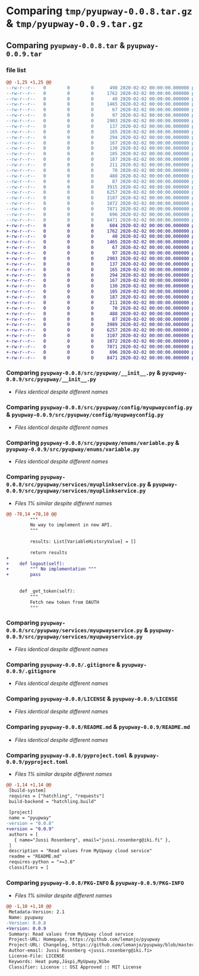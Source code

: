 # Comparing `tmp/pyupway-0.0.8.tar.gz` & `tmp/pyupway-0.0.9.tar.gz`

## Comparing `pyupway-0.0.8.tar` & `pyupway-0.0.9.tar`

### file list

```diff
@@ -1,25 +1,25 @@
--rw-r--r--   0        0        0      498 2020-02-02 00:00:00.000000 pyupway-0.0.8/changelog.md
--rw-r--r--   0        0        0     1762 2020-02-02 00:00:00.000000 pyupway-0.0.8/src/pyupway/__init__.py
--rw-r--r--   0        0        0       40 2020-02-02 00:00:00.000000 pyupway-0.0.8/src/pyupway/config/__init__.py
--rw-r--r--   0        0        0     1465 2020-02-02 00:00:00.000000 pyupway-0.0.8/src/pyupway/config/myupwayconfig.py
--rw-r--r--   0        0        0       67 2020-02-02 00:00:00.000000 pyupway-0.0.8/src/pyupway/enums/__init__.py
--rw-r--r--   0        0        0       97 2020-02-02 00:00:00.000000 pyupway-0.0.8/src/pyupway/enums/dataservice.py
--rw-r--r--   0        0        0     2903 2020-02-02 00:00:00.000000 pyupway-0.0.8/src/pyupway/enums/variable.py
--rw-r--r--   0        0        0      137 2020-02-02 00:00:00.000000 pyupway-0.0.8/src/pyupway/exceptions/__init__.py
--rw-r--r--   0        0        0      165 2020-02-02 00:00:00.000000 pyupway-0.0.8/src/pyupway/exceptions/configurationerror.py
--rw-r--r--   0        0        0      294 2020-02-02 00:00:00.000000 pyupway-0.0.8/src/pyupway/exceptions/loginerror.py
--rw-r--r--   0        0        0      167 2020-02-02 00:00:00.000000 pyupway-0.0.8/src/pyupway/exceptions/responseerror.py
--rw-r--r--   0        0        0      130 2020-02-02 00:00:00.000000 pyupway-0.0.8/src/pyupway/models/__init__.py
--rw-r--r--   0        0        0      105 2020-02-02 00:00:00.000000 pyupway-0.0.8/src/pyupway/models/valuemodel.py
--rw-r--r--   0        0        0      187 2020-02-02 00:00:00.000000 pyupway-0.0.8/src/pyupway/models/variablehistoryvalue.py
--rw-r--r--   0        0        0      211 2020-02-02 00:00:00.000000 pyupway-0.0.8/src/pyupway/models/variablevalue.py
--rw-r--r--   0        0        0       70 2020-02-02 00:00:00.000000 pyupway-0.0.8/src/pyupway/responses/__init__.py
--rw-r--r--   0        0        0      488 2020-02-02 00:00:00.000000 pyupway-0.0.8/src/pyupway/responses/myupwayresponses.py
--rw-r--r--   0        0        0       87 2020-02-02 00:00:00.000000 pyupway-0.0.8/src/pyupway/services/__init__.py
--rw-r--r--   0        0        0     3915 2020-02-02 00:00:00.000000 pyupway-0.0.8/src/pyupway/services/myuplinkservice.py
--rw-r--r--   0        0        0     6257 2020-02-02 00:00:00.000000 pyupway-0.0.8/src/pyupway/services/myupwayservice.py
--rw-r--r--   0        0        0     3107 2020-02-02 00:00:00.000000 pyupway-0.0.8/.gitignore
--rw-r--r--   0        0        0     1072 2020-02-02 00:00:00.000000 pyupway-0.0.8/LICENSE
--rw-r--r--   0        0        0     7871 2020-02-02 00:00:00.000000 pyupway-0.0.8/README.md
--rw-r--r--   0        0        0      696 2020-02-02 00:00:00.000000 pyupway-0.0.8/pyproject.toml
--rw-r--r--   0        0        0     8471 2020-02-02 00:00:00.000000 pyupway-0.0.8/PKG-INFO
+-rw-r--r--   0        0        0      604 2020-02-02 00:00:00.000000 pyupway-0.0.9/changelog.md
+-rw-r--r--   0        0        0     1762 2020-02-02 00:00:00.000000 pyupway-0.0.9/src/pyupway/__init__.py
+-rw-r--r--   0        0        0       40 2020-02-02 00:00:00.000000 pyupway-0.0.9/src/pyupway/config/__init__.py
+-rw-r--r--   0        0        0     1465 2020-02-02 00:00:00.000000 pyupway-0.0.9/src/pyupway/config/myupwayconfig.py
+-rw-r--r--   0        0        0       67 2020-02-02 00:00:00.000000 pyupway-0.0.9/src/pyupway/enums/__init__.py
+-rw-r--r--   0        0        0       97 2020-02-02 00:00:00.000000 pyupway-0.0.9/src/pyupway/enums/dataservice.py
+-rw-r--r--   0        0        0     2903 2020-02-02 00:00:00.000000 pyupway-0.0.9/src/pyupway/enums/variable.py
+-rw-r--r--   0        0        0      137 2020-02-02 00:00:00.000000 pyupway-0.0.9/src/pyupway/exceptions/__init__.py
+-rw-r--r--   0        0        0      165 2020-02-02 00:00:00.000000 pyupway-0.0.9/src/pyupway/exceptions/configurationerror.py
+-rw-r--r--   0        0        0      294 2020-02-02 00:00:00.000000 pyupway-0.0.9/src/pyupway/exceptions/loginerror.py
+-rw-r--r--   0        0        0      167 2020-02-02 00:00:00.000000 pyupway-0.0.9/src/pyupway/exceptions/responseerror.py
+-rw-r--r--   0        0        0      130 2020-02-02 00:00:00.000000 pyupway-0.0.9/src/pyupway/models/__init__.py
+-rw-r--r--   0        0        0      105 2020-02-02 00:00:00.000000 pyupway-0.0.9/src/pyupway/models/valuemodel.py
+-rw-r--r--   0        0        0      187 2020-02-02 00:00:00.000000 pyupway-0.0.9/src/pyupway/models/variablehistoryvalue.py
+-rw-r--r--   0        0        0      211 2020-02-02 00:00:00.000000 pyupway-0.0.9/src/pyupway/models/variablevalue.py
+-rw-r--r--   0        0        0       70 2020-02-02 00:00:00.000000 pyupway-0.0.9/src/pyupway/responses/__init__.py
+-rw-r--r--   0        0        0      488 2020-02-02 00:00:00.000000 pyupway-0.0.9/src/pyupway/responses/myupwayresponses.py
+-rw-r--r--   0        0        0       87 2020-02-02 00:00:00.000000 pyupway-0.0.9/src/pyupway/services/__init__.py
+-rw-r--r--   0        0        0     3989 2020-02-02 00:00:00.000000 pyupway-0.0.9/src/pyupway/services/myuplinkservice.py
+-rw-r--r--   0        0        0     6257 2020-02-02 00:00:00.000000 pyupway-0.0.9/src/pyupway/services/myupwayservice.py
+-rw-r--r--   0        0        0     3107 2020-02-02 00:00:00.000000 pyupway-0.0.9/.gitignore
+-rw-r--r--   0        0        0     1072 2020-02-02 00:00:00.000000 pyupway-0.0.9/LICENSE
+-rw-r--r--   0        0        0     7871 2020-02-02 00:00:00.000000 pyupway-0.0.9/README.md
+-rw-r--r--   0        0        0      696 2020-02-02 00:00:00.000000 pyupway-0.0.9/pyproject.toml
+-rw-r--r--   0        0        0     8471 2020-02-02 00:00:00.000000 pyupway-0.0.9/PKG-INFO
```

### Comparing `pyupway-0.0.8/src/pyupway/__init__.py` & `pyupway-0.0.9/src/pyupway/__init__.py`

 * *Files identical despite different names*

### Comparing `pyupway-0.0.8/src/pyupway/config/myupwayconfig.py` & `pyupway-0.0.9/src/pyupway/config/myupwayconfig.py`

 * *Files identical despite different names*

### Comparing `pyupway-0.0.8/src/pyupway/enums/variable.py` & `pyupway-0.0.9/src/pyupway/enums/variable.py`

 * *Files identical despite different names*

### Comparing `pyupway-0.0.8/src/pyupway/services/myuplinkservice.py` & `pyupway-0.0.9/src/pyupway/services/myuplinkservice.py`

 * *Files 1% similar despite different names*

```diff
@@ -78,14 +78,18 @@
         """
         No way to implement in new API.
         """
 
         results: List[VariableHistoryValue] = []
 
         return results
+    
+    def logout(self):
+        """ No implementation """
+        pass
 
     
     def _get_token(self):
         """
         Fetch new token from OAUTH
         """
```

### Comparing `pyupway-0.0.8/src/pyupway/services/myupwayservice.py` & `pyupway-0.0.9/src/pyupway/services/myupwayservice.py`

 * *Files identical despite different names*

### Comparing `pyupway-0.0.8/.gitignore` & `pyupway-0.0.9/.gitignore`

 * *Files identical despite different names*

### Comparing `pyupway-0.0.8/LICENSE` & `pyupway-0.0.9/LICENSE`

 * *Files identical despite different names*

### Comparing `pyupway-0.0.8/README.md` & `pyupway-0.0.9/README.md`

 * *Files identical despite different names*

### Comparing `pyupway-0.0.8/pyproject.toml` & `pyupway-0.0.9/pyproject.toml`

 * *Files 1% similar despite different names*

```diff
@@ -1,14 +1,14 @@
 [build-system]
 requires = ["hatchling", "requests"]
 build-backend = "hatchling.build"
 
 [project]
 name = "pyupway"
-version = "0.0.8"
+version = "0.0.9"
 authors = [
   { name="Jussi Rosenberg", email="jussi.rosenberg@iki.fi" },
 ]
 description = "Read values from MyUpway cloud service"
 readme = "README.md"
 requires-python = ">=3.8"
 classifiers = [
```

### Comparing `pyupway-0.0.8/PKG-INFO` & `pyupway-0.0.9/PKG-INFO`

 * *Files 1% similar despite different names*

```diff
@@ -1,10 +1,10 @@
 Metadata-Version: 2.1
 Name: pyupway
-Version: 0.0.8
+Version: 0.0.9
 Summary: Read values from MyUpway cloud service
 Project-URL: Homepage, https://github.com/lemanjo/pyupway
 Project-URL: Changelog, https://github.com/lemanjo/pyupway/blob/master/changelog.md
 Author-email: Jussi Rosenberg <jussi.rosenberg@iki.fi>
 License-File: LICENSE
 Keywords: Heat pump,Jäspi,MyUpway,Nibe
 Classifier: License :: OSI Approved :: MIT License
```

